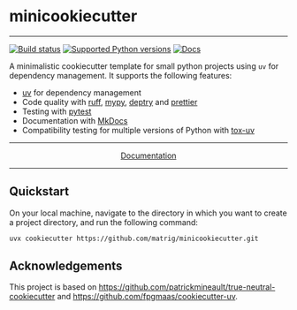 # minicookiecutter

---

[![Build status](https://img.shields.io/github/actions/workflow/status/matrig/minicookiecutter/main.yml?branch=main)](https://github.com/matrig/minicookiecutter/actions/workflows/main.yml?query=branch%3Amain)
[![Supported Python versions](https://img.shields.io/badge/python-3.9_%7C_3.10_%7C_3.11_%7C_3.12_%7C_3.13-blue?labelColor=grey&color=blue)](https://github.com/matrig/minicookiecutter/blob/main/pyproject.toml)
[![Docs](https://img.shields.io/badge/docs-gh--pages-blue)](https://matrig.github.io/minicookiecutter/)

A minimalistic cookiecutter template for small python projects using `uv` for dependency management.
It supports the following features:

- [uv](https://docs.astral.sh/uv/) for dependency management
- Code quality with [ruff](https://github.com/charliermarsh/ruff), [mypy](https://mypy.readthedocs.io/en/stable/), [deptry](https://github.com/fpgmaas/deptry/) and [prettier](https://prettier.io/)
- Testing with [pytest](https://docs.pytest.org/en/7.1.x/)
- Documentation with [MkDocs](https://www.mkdocs.org/)
- Compatibility testing for multiple versions of Python with [tox-uv](https://github.com/tox-dev/tox-uv)

---

<p align="center">
  <a href="https://matrig.github.io/minicookiecutter/">Documentation</a>
</p>

---

## Quickstart

On your local machine, navigate to the directory in which you want to create a project directory, and run the following command:

```bash
uvx cookiecutter https://github.com/matrig/minicookiecutter.git
```

## Acknowledgements

This project is based on <https://github.com/patrickmineault/true-neutral-cookiecutter> and <https://github.com/fpgmaas/cookiecutter-uv>.
